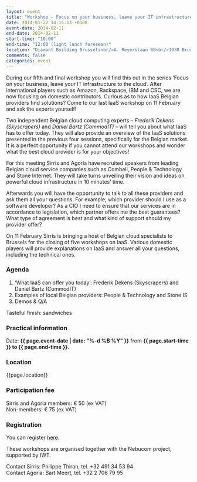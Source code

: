 ```yaml
---
layout: event
title: "Workshop - Focus on your business, leave your IT infrastructure to the cloud"
date: 2014-01-22 14:15:13 +0100
event-date: 2014-02-11
end-date: 2014-02-11
start-time: "10:00"
end-time: "12:00 (light lunch foreseen)"
location: "Diamant Building Brussels<br/>A. Reyerslaan 80<br/>1030 Brussels"
comments: false
categories: event
---
```

During our fifth and final workshop you will find this out in the series ‘Focus on your business, leave your IT infrastructure to the cloud’. After international players such as Amazon, Rackspace, IBM and CSC, we are now focusing on domestic contributors. Curious as to how IaaS Belgian providers find solutions? Come to our last IaaS workshop on 11 February and ask the experts yourself!    
<!-- more -->

Two independent Belgian cloud computing experts – *Frederik Dekens (Skyscrapers)* and *Daniel Bartz (CommodIT)* – will tell you about what IaaS has to offer today. They will also provide an overview of the IaaS solutions presented in the previous four sessions, specifically for the Belgian market. It is a perfect opportunity if you cannot attend our workshops and wonder what the best cloud provider is for your objectives!

For this meeting Sirris and Agoria have recruited speakers from leading Belgian cloud service companies such as Combell, People & Technology and Stone Internet. They will take turns unveiling their vision and ideas on powerful cloud infrastructure in 10 minutes’ time. 

Afterwards you will have the opportunity to talk to all these providers and ask them all your questions. For example, which provider should I use as a software developer? As a CIO I need to ensure that our services are in accordance to legislation, which partner offers me the best guarantees? What type of agreement is best and what kind of support should my provider offer?  

On 11 February  Sirris is bringing a host of Belgian cloud specialists to Brussels for the closing of five workshops on IaaS. Various domestic players will provide explanations on IaaS and answer all your questions, including the technical ones. 

### Agenda

1. ‘What IaaS can offer you today’: Frederik Dekens (Skyscrapers) and Daniel Bartz (CommodIT) 
2. Examples of local Belgian providers: People & Technology and Stone IS
3. Demos & Q/A

Tasteful finish: sandwiches 

### Practical information
Date: <strong>{{ page.event-date | date: "%-d %B %Y" }}</strong> from <strong>{{ page.start-time }} to {{ page.end-time }}</strong>.</p>

<h3>Location</h3>
<p>{{page.location}}</p>

<h3>Participation fee</h3>

<p>Sirris and Agoria members: € 50 (ex VAT)<br/>
Non-members:  € 75 (ex VAT) </p>
<h3>Registration</h3>

<p>You can register <a href="http://www.sirris.be/defaultform.aspx?ekfrm=16012&langtype=1033">here</a>. 

<p>These workshops are organised together with the Nebucom project, supported by IWT.</p>

</p>Contact Sirris: Philippe Thiran, tel. +32 491 34 53 94 <br/>
Contact Agoria: Bart Meert, tel. +32 2 706 79 95   </p>